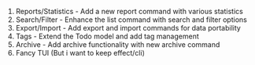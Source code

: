 1. Reports/Statistics - Add a new report command with various statistics
2. Search/Filter - Enhance the list command with search and filter options
3. Export/Import - Add export and import commands for data portability
4. Tags - Extend the Todo model and add tag management
5. Archive - Add archive functionality with new archive command
6. Fancy TUI (But i want to keep effect/cli)
